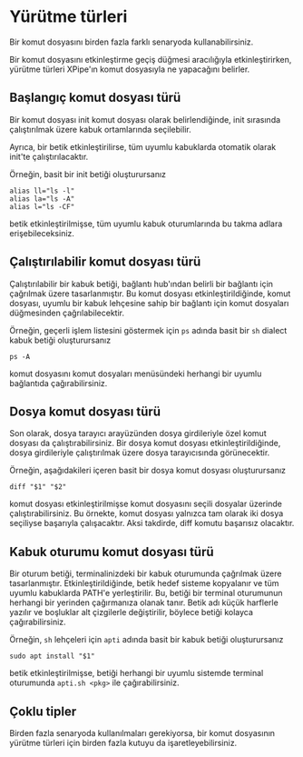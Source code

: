 # Yürütme türleri

Bir komut dosyasını birden fazla farklı senaryoda kullanabilirsiniz.

Bir komut dosyasını etkinleştirme geçiş düğmesi aracılığıyla etkinleştirirken, yürütme türleri XPipe'ın komut dosyasıyla ne yapacağını belirler.

## Başlangıç komut dosyası türü

Bir komut dosyası init komut dosyası olarak belirlendiğinde, init sırasında çalıştırılmak üzere kabuk ortamlarında seçilebilir.

Ayrıca, bir betik etkinleştirilirse, tüm uyumlu kabuklarda otomatik olarak init'te çalıştırılacaktır.

Örneğin, basit bir init betiği oluşturursanız
```
alias ll="ls -l"
alias la="ls -A"
alias l="ls -CF"
```
betik etkinleştirilmişse, tüm uyumlu kabuk oturumlarında bu takma adlara erişebileceksiniz.

## Çalıştırılabilir komut dosyası türü

Çalıştırılabilir bir kabuk betiği, bağlantı hub'ından belirli bir bağlantı için çağrılmak üzere tasarlanmıştır.
Bu komut dosyası etkinleştirildiğinde, komut dosyası, uyumlu bir kabuk lehçesine sahip bir bağlantı için komut dosyaları düğmesinden çağrılabilecektir.

Örneğin, geçerli işlem listesini göstermek için `ps` adında basit bir `sh` dialect kabuk betiği oluşturursanız
```
ps -A
```
komut dosyasını komut dosyaları menüsündeki herhangi bir uyumlu bağlantıda çağırabilirsiniz.

## Dosya komut dosyası türü

Son olarak, dosya tarayıcı arayüzünden dosya girdileriyle özel komut dosyası da çalıştırabilirsiniz.
Bir dosya komut dosyası etkinleştirildiğinde, dosya girdileriyle çalıştırılmak üzere dosya tarayıcısında görünecektir.

Örneğin, aşağıdakileri içeren basit bir dosya komut dosyası oluşturursanız
```
diff "$1" "$2"
```
komut dosyası etkinleştirilmişse komut dosyasını seçili dosyalar üzerinde çalıştırabilirsiniz.
Bu örnekte, komut dosyası yalnızca tam olarak iki dosya seçiliyse başarıyla çalışacaktır.
Aksi takdirde, diff komutu başarısız olacaktır.

## Kabuk oturumu komut dosyası türü

Bir oturum betiği, terminalinizdeki bir kabuk oturumunda çağrılmak üzere tasarlanmıştır.
Etkinleştirildiğinde, betik hedef sisteme kopyalanır ve tüm uyumlu kabuklarda PATH'e yerleştirilir.
Bu, betiği bir terminal oturumunun herhangi bir yerinden çağırmanıza olanak tanır.
Betik adı küçük harflerle yazılır ve boşluklar alt çizgilerle değiştirilir, böylece betiği kolayca çağırabilirsiniz.

Örneğin, `sh` lehçeleri için `apti` adında basit bir kabuk betiği oluşturursanız
```
sudo apt install "$1"
```
betik etkinleştirilmişse, betiği herhangi bir uyumlu sistemde terminal oturumunda `apti.sh <pkg>` ile çağırabilirsiniz.

## Çoklu tipler

Birden fazla senaryoda kullanılmaları gerekiyorsa, bir komut dosyasının yürütme türleri için birden fazla kutuyu da işaretleyebilirsiniz.
